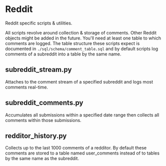 # Reddit

Reddit specific scripts & utilities.

All scripts revolve around collection & storage of comments. Other Reddit objects might be added in the future. You'll need at least one table to which comments are logged. The table structure these scripts expect is documented in `./sql/schema/comment_table.sql` and by default scripts log comments of a subreddit into a table by the same name.

## subreddit_stream.py

Attaches to the comment stream of a specified subreddit and logs most comments real-time.

## subreddit_comments.py

Accumulates all submissions within a specified date range then collects all comments within those submissions.

## redditor_history.py

Collects up to the last 1000 comments of a redditor. By default these comments are stored to a table named user_comments instead of to tables by the same name as the subreddit.
